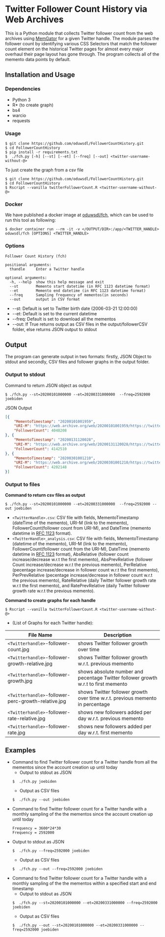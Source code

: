 # Twitter Follower Count History via Web Archives
This is a Python module that collects Twitter follower count from the web archives using [MemGator](https://github.com/oduwsdl/MemGator) for a given Twitter handle. The module parses the follower count by identifying various CSS Selectors that match the follower count element on the historical Twitter pages for almost every major overhaul their page layout has gone through. The program collects all of the memento data points by default.

## Installation and Usage
### Dependencies
* Python 3
* R* (to create graph)
* bs4
* warcio
* requests

### Usage
```shell
$ git clone https://github.com/oduwsdl/FollowerCountHistory.git
$ cd FollowerCountHistory
$ pip install -r requirements.txt
$  ./fch.py [-h] [--st] [--et] [--freq] [--out] <twitter-username-without-@>
```

To just create the graph from a csv file
```shell
$ git clone https://github.com/oduwsdl/FollowerCountHistory.git
$ cd FollowerCountHistory
$ Rscript --vanilla twitterFollowerCount.R <twitter-username-without-@>
```

### Docker

We have published a docker image at [oduwsdl/fch](https://hub.docker.com/r/oduwsdl/fch), which can be used to run this tool as following:

```
$ docker container run --rm -it -v </OUTPUT/DIR>:/app/<TWITTER_HANDLE> oduwsdl/fch [OPTIONS] <TWITTER_HANDLE>
```

### Options
```
Follower Count History (fch)

positional arguments:
  thandle     Enter a Twitter handle

optional arguments:
  -h, --help  show this help message and exit
  --st        Memento start datetime (in RFC 1123 datetime format)
  --et        Memento end datetime (in RFC 1123 datetime format)
  --freq      Sampling frequency of mementos(in seconds)
  --out       output in CSV format
```
* --st: Default is set to Twitter birth date (2006-03-21 12:00:00)
* --et: Default is set to the current datetime
* --freq: Default is set to download all the mementos
* --out: If True returns output as CSV files in the output/followerCSV folder, else returns JSON output to stdout 

## Output

The program can generate output in two formats: firstly, JSON Object to stdout and secondly, CSV files and follower graphs in the output folder.

### Output to stdout 

Command to return JSON object as output 
```shell
$ ./fch.py --st=20200101000000 --et=20200331000000  --freq=2592000 joebiden
```
JSON Output
```json
[{
	"MementoTimestamp": "20200101001959",
	"URI-M": "https://web.archive.org/web/20200101001959/https://twitter.com/JoeBiden",
	"FollowerCount": 4048208
}, {
	"MementoTimestamp": "20200131120028",
	"URI-M": "https://web.archive.org/web/20200131120028/https://twitter.com/joebiden",
	"FollowerCount": 4142510
}, {
	"MementoTimestamp": "20200301001210",
	"URI-M": "https://web.archive.org/web/20200301001210/https://twitter.com/JoeBiden/",
	"FollowerCount": 4202148
}]
```
### Output to files

**Command to return csv files as output**

```shell
$ ./fch.py --st=20200101000000 --et=20200331000000  --freq=2592000 --out joebiden
```
* `<TwitterHandle>.csv`: CSV file with fields, MementoTimestamp (dateTime of the memento), URI-M (link to the memento), FollowerCount(follower count from URI-M), and	 DateTime (memento datetime in [RFC 1123](http://www.csgnetwork.com/timerfc1123calc.html) format).
* `<TwitterHandle>_analysis.csv`: CSV file with fields, MementoTimestamp (datetime of the memento), URI-M (link to the memento), FollowerCount(follower count from the URI-M), DateTime (memento datetime in [RFC 1123](http://www.csgnetwork.com/timerfc1123calc.html) format), AbsRelative (follower count increase/decrease w.r.t the first memento), AbsPrevRelative (follower Count increase/decrease w.r.t the previous memento), PerRelative (pecentage increase/decrease in follower count w.r.t the first memento), PerPrevRelative (pecentage increase/decrease in follower count w.r.t the previous memento), RateRelative (daily Twitter follower growth rate w.r.t the first memento), and RatePrevRelative (daily Twitter follower growth rate w.r.t the previous memento). 

**Command to create graphs for each handle**

```shell
$ Rscript --vanilla twitterFollowerCount.R <twitter-username-without-@>
```

* (List of Graphs for each Twitter handle):

File Name| Description
---------|------------
`<Twitterhandle>`-follower-count.jpg|                shows Twitter follower growth over time
`<Twitterhandle>`-follower-growth-relative.jpg|      shows Twitter follower growth w.r.t. previous memento
`<Twitterhandle>`-follower-growth.jpg|               shows absolute number and pecentage Twitter follower growth w.r.t to first memento
`<Twitterhandle>`-follower-perc-growth-relative.jpg| shows Twitter follower growth over time w.r.t. previous memento in percentage
`<Twitterhandle>`-follower-rate-relative.jpg|        shows new followers added per day w.r.t. previous memento
`<Twitterhandle>`-follower-rate.jpg|                 shows new followers added per day w.r.t. first memento

## Examples

* Command to find Twitter follower count for a Twitter handle from all the mementos since the account creation up until today
  * Output to stdout as JSON
  ```shell
  $  ./fch.py joebiden
  ```
  * Output as CSV files
  ```shell
  $  ./fch.py --out joebiden
  ```
* Command to find Twitter follower count for a Twitter handle with a monthly sampling of the the mementos since the account creation up until today
  ```
  Frequency = 3600*24*30 
  Frequency = 2592000
  ```
* Output to stdout as JSON
  ```shell
  $  ./fch.py --freq=2592000 joebiden
  ```
  * Output as CSV files
  ```shell
  $  ./fch.py --out --freq=2592000 joebiden
  ```
* Command to find Twitter follower count for a Twitter handle with a monthly sampling of the the mementos within a specified start and end timestamp
  * Output to stdout as JSON
  ```shell
  $  ./fch.py --st=20200101000000 --et=20200331000000 --freq=2592000 joebiden
  ```
  * Output as CSV files
  ```shell
  $  ./fch.py --out --st=20200101000000 --et=20200331000000 --freq=2592000 joebiden
